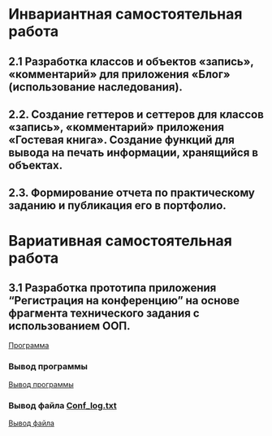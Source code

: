 # Инвариантная самостоятельная работа

## 2.1 Разработка классов и объектов «запись», «комментарий» для приложения «Блог» (использование наследования).

## 2.2. Создание геттеров и сеттеров для классов «запись», «комментарий» приложения «Гостевая книга». Создание функций для вывода на печать информации, хранящийся в объектах.

## 2.3. Формирование отчета по практическому заданию и публикация его в портфолио.


# Вариативная самостоятельная работа

## 3.1 Разработка прототипа приложения “Регистрация на конференцию” на основе фрагмента технического задания с использованием ООП.

[Программа](https://github.com/python-advance/sem5-oop-Bolzuka/blob/master/3.1/3.1.py "Программа")

### Вывод программы
[Вывод программы](https://github.com/python-advance/sem5-oop-Bolzuka/blob/master/3.1/Снимок%20экрана%202018-11-20%20в%2012.09.48.png "Вывод программы")

### Вывод файла [Conf_log.txt](https://github.com/python-advance/sem5-oop-Bolzuka/blob/master/3.1/Conf_log.txt "Conf_log.txt")
[Вывод файла](https://github.com/python-advance/sem5-oop-Bolzuka/blob/master/3.1/Снимок%20экрана%202018-11-20%20в%2012.09.42.png "Вывод файла")

